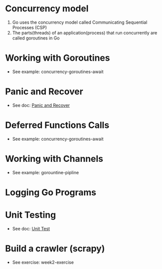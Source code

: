 # Concurrency model

1. Go uses the concurrency model called Communicating Sequential Processes (CSP)
2. The parts(threads) of an application(process) that run concurrently are called goroutines in Go

# Working with Goroutines

- See example: concurrency-goroutines-await

# Panic and Recover

- See doc: [Panic and Recover](02.-Week-2-Golang-Basic-3#panic-and-recover)

# Deferred Functions Calls

- See example: concurrency-goroutines-await

# Working with Channels

- See example: gorountine-pipline

# Logging Go Programs

# Unit Testing

- See doc: [Unit Test](0x04.-Go-Testing)

# Build a crawler (scrapy)

- See exercise: week2-exercise